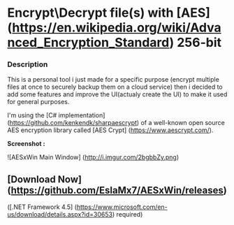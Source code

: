 Encrypt\Decrypt file(s) with [AES] (https://en.wikipedia.org/wiki/Advanced_Encryption_Standard) 256-bit
===============================

### Description
This is a personal tool i just made for a specific purpose (encrypt multiple files at once to securely backup them on a cloud service) then i decided to add some features and improve the UI(actualy create the UI) to make it used for general purposes.

I'm using the [C# implementation] (https://github.com/kenkendk/sharpaescrypt) of a well-known open source AES encryption library called [AES Crypt] (https://www.aescrypt.com/).

**Screenshot :**

![AESxWin Main Window] (http://i.imgur.com/2bgbbZy.png)

## [Download Now] (https://github.com/EslaMx7/AESxWin/releases)
([.NET Framework 4.5] (https://www.microsoft.com/en-us/download/details.aspx?id=30653) required)



